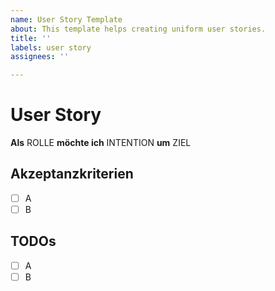```yaml
---
name: User Story Template
about: This template helps creating uniform user stories.
title: ''
labels: user story
assignees: ''

---
```


# User Story

**Als** ROLLE
**möchte ich** INTENTION
**um** ZIEL

## Akzeptanzkriterien

- [ ] A
- [ ] B

## TODOs

- [ ] A
- [ ] B
